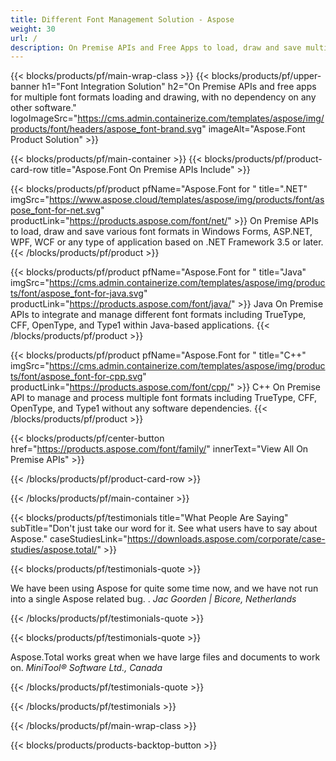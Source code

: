 ```yaml
---
title: Different Font Management Solution - Aspose 
weight: 30
url: /
description: On Premise APIs and Free Apps to load, draw and save multiple font formats including TrueType, CFF, OpenType, and Type1
---
```


{{< blocks/products/pf/main-wrap-class >}}
{{< blocks/products/pf/upper-banner h1="Font Integration Solution" h2="On Premise APIs and free apps for multiple font formats loading and drawing, with no dependency on any other software." logoImageSrc="https://cms.admin.containerize.com/templates/aspose/img/products/font/headers/aspose_font-brand.svg" imageAlt="Aspose.Font Product Solution" >}}

{{< blocks/products/pf/main-container >}}
{{< blocks/products/pf/product-card-row title="Aspose.Font On Premise APIs Include" >}}

{{< blocks/products/pf/product pfName="Aspose.Font for " title=".NET" imgSrc="https://www.aspose.cloud/templates/aspose/img/products/font/aspose_font-for-net.svg" productLink="https://products.aspose.com/font/net/" >}}
On Premise APIs to load, draw and save various font formats in Windows Forms, ASP.NET, WPF, WCF or any type of application based on .NET Framework 3.5 or later.
{{< /blocks/products/pf/product >}}

{{< blocks/products/pf/product pfName="Aspose.Font for " title="Java" imgSrc="https://cms.admin.containerize.com/templates/aspose/img/products/font/aspose_font-for-java.svg" productLink="https://products.aspose.com/font/java/" >}}
Java On Premise APIs to integrate and manage different font formats including TrueType, CFF, OpenType, and Type1 within Java-based applications.
{{< /blocks/products/pf/product >}}

{{< blocks/products/pf/product pfName="Aspose.Font for " title="C++" imgSrc="https://cms.admin.containerize.com/templates/aspose/img/products/font/aspose_font-for-cpp.svg" productLink="https://products.aspose.com/font/cpp/" >}}
C++ On Premise API to manage and process multiple font formats including TrueType, CFF, OpenType, and Type1 without any software dependencies.
{{< /blocks/products/pf/product >}}

{{< blocks/products/pf/center-button href="https://products.aspose.com/font/family/" innerText="View All On Premise APIs" >}}

{{< /blocks/products/pf/product-card-row >}}

{{< /blocks/products/pf/main-container >}}

{{< blocks/products/pf/testimonials title="What People Are Saying" subTitle="Don't just take our word for it. See what users have to say about Aspose." caseStudiesLink="https://downloads.aspose.com/corporate/case-studies/aspose.total/" >}}

{{< blocks/products/pf/testimonials-quote >}}
<p class="first">
 We have been using Aspose for quite some time now, and we have not run into a single Aspose related bug. .
 <em>
  Jac Goorden | Bicore, Netherlands
 </em>
</p>

{{< /blocks/products/pf/testimonials-quote >}}

{{< blocks/products/pf/testimonials-quote >}}
<p class="second">
 Aspose.Total works great when we have large files and documents to work on.
 <em>
  MiniTool® Software Ltd., Canada
 </em>
</p>

{{< /blocks/products/pf/testimonials-quote >}}

{{< /blocks/products/pf/testimonials >}}

{{< /blocks/products/pf/main-wrap-class >}}

{{< blocks/products/products-backtop-button >}}